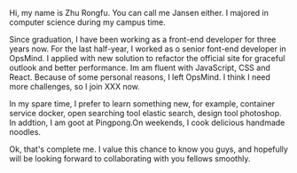 Hi, my name is  Zhu Rongfu. You can call me Jansen either. I majored in computer science during my campus time.

Since graduation, I have been working as a front-end developer for three years now. For the last half-year, I worked as o senior font-end developer in OpsMind. I applied with new solution to refactor the official site for graceful outlook and better performance. Im am fluent with JavaScript, CSS and React. Because of some personal reasons, I left OpsMind. I think I need more challenges, so I join XXX now.

In my spare time, I prefer to learn something new, for example, container service docker, open searching tool elastic search, design tool photoshop. In addtion, I am goot at Pingpong.On weekends, I cook delicious handmade noodles.

Ok, that's complete me. I value this chance to know you guys, and hopefully will be looking forward to collaborating with you fellows smoothly.
